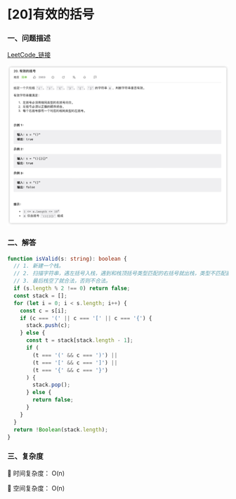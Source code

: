 # [20]有效的括号

### 一、问题描述

[LeetCode_链接](https://leetcode.cn/problems/valid-parentheses)

<img src="https://github.com/iamzjt-front-end/algorithm-study/blob/main/docs/images/question/20.有效的括号.png" width="1200" alt="20.有效的括号"/>

### 二、解答

```ts
function isValid(s: string): boolean {
  // 1. 新建一个栈。
  // 2. 扫描字符串，遇左括号入栈，遇到和栈顶括号类型匹配的右括号就出栈，类型不匹配直接判定为不合法。
  // 3. 最后栈空了就合法，否则不合法。
  if (s.length % 2 !== 0) return false;
  const stack = [];
  for (let i = 0; i < s.length; i++) {
    const c = s[i];
    if (c === '(' || c === '[' || c === '{') {
      stack.push(c);
    } else {
      const t = stack[stack.length - 1];
      if (
        (t === '(' && c === ')') ||
        (t === '[' && c === ']') ||
        (t === '{' && c === '}')
      ) {
        stack.pop();
      } else {
        return false;
      }
    }
  }
  return !Boolean(stack.length);
}
```

### 三、复杂度

🔸 时间复杂度： O(n)

🔸 空间复杂度： O(n)
